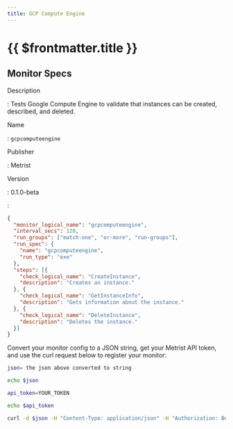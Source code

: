 ```yaml
---
title: GCP Compute Engine
---
```


# {{ $frontmatter.title }}

## Monitor Specs

Description

: Tests Google Compute Engine to validate that instances can be created, described, and deleted.

Name

: `gcpcomputeengine`

Publisher

: Metrist

Version

: 0.1.0-beta

: &nbsp;


<!--@include: /parts/_1.md-->


<!--@include: /parts/_2.md-->


<!--@include: /parts/_3.md-->





<!--@include: /parts/_4.md-->


```json
{
  "monitor_logical_name": "gcpcomputeengine",
  "interval_secs": 120,
  "run_groups": ["match-one", "or-more", "run-groups"],
  "run_spec": {
    "name": "gcpcomputeengine",
    "run_type": "exe"
  },
  "steps": [{
    "check_logical_name": "CreateInstance",
    "description": "Creates an instance."
  }, {
    "check_logical_name": "GetInstanceInfo",
    "description": "Gets information about the instance."
  }, {
    "check_logical_name": "DeleteInstance",
    "description": "Deletes the instance."
  }]
}
```




Convert your monitor config to a JSON string, get your Metrist API token, and use the curl request below to register your monitor:

```sh
json= the json above converted to string

echo $json

api_token=YOUR_TOKEN

echo $api_token

curl -d $json -H "Content-Type: application/json" -H "Authorization: Bearer $api_token" 'https://app.metrist.io/api/v0/monitor-config'

```

<!--@include: /parts/tips_api.md-->


<!--@include: /parts/_5.md-->


<!--@include: /parts/result.md-->